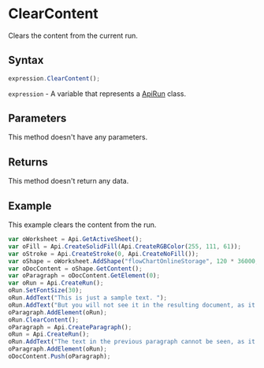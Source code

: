 # ClearContent

Clears the content from the current run.

## Syntax

```javascript
expression.ClearContent();
```

`expression` - A variable that represents a [ApiRun](../ApiRun.md) class.

## Parameters

This method doesn't have any parameters.

## Returns

This method doesn't return any data.

## Example

This example clears the content from the run.

```javascript editor-xlsx
var oWorksheet = Api.GetActiveSheet();
var oFill = Api.CreateSolidFill(Api.CreateRGBColor(255, 111, 61));
var oStroke = Api.CreateStroke(0, Api.CreateNoFill());
var oShape = oWorksheet.AddShape("flowChartOnlineStorage", 120 * 36000, 70 * 36000, oFill, oStroke, 0, 2 * 36000, 0, 3 * 36000);
var oDocContent = oShape.GetContent();
var oParagraph = oDocContent.GetElement(0);
var oRun = Api.CreateRun();
oRun.SetFontSize(30);
oRun.AddText("This is just a sample text. ");
oRun.AddText("But you will not see it in the resulting document, as it will be cleared.");
oParagraph.AddElement(oRun);
oRun.ClearContent();
oParagraph = Api.CreateParagraph();
oRun = Api.CreateRun();
oRun.AddText("The text in the previous paragraph cannot be seen, as it has been cleared.");
oParagraph.AddElement(oRun);
oDocContent.Push(oParagraph);
```

